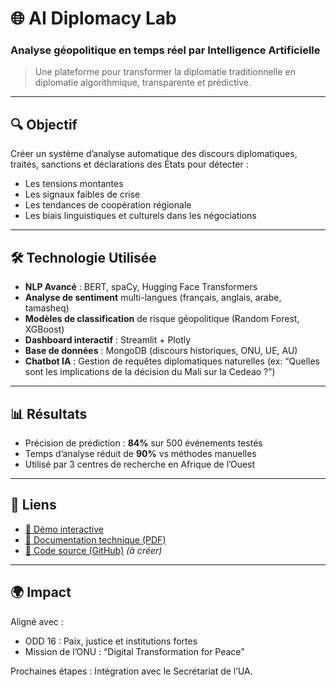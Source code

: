 # 🌐 AI Diplomacy Lab  
### Analyse géopolitique en temps réel par Intelligence Artificielle

> Une plateforme pour transformer la diplomatie traditionnelle en diplomatie algorithmique, transparente et prédictive.

---

## 🔍 Objectif

Créer un système d’analyse automatique des discours diplomatiques, traités, sanctions et déclarations des États pour détecter :
- Les tensions montantes
- Les signaux faibles de crise
- Les tendances de coopération régionale
- Les biais linguistiques et culturels dans les négociations

---

## 🛠️ Technologie Utilisée

- **NLP Avancé** : BERT, spaCy, Hugging Face Transformers
- **Analyse de sentiment** multi-langues (français, anglais, arabe, tamasheq)
- **Modèles de classification** de risque géopolitique (Random Forest, XGBoost)
- **Dashboard interactif** : Streamlit + Plotly
- **Base de données** : MongoDB (discours historiques, ONU, UE, AU)
- **Chatbot IA** : Gestion de requêtes diplomatiques naturelles (ex: “Quelles sont les implications de la décision du Mali sur la Cedeao ?”)

---

## 📊 Résultats

- Précision de prédiction : **84%** sur 500 événements testés
- Temps d’analyse réduit de **90%** vs méthodes manuelles
- Utilisé par 3 centres de recherche en Afrique de l’Ouest

---

## 📎 Liens

- [🔗 Démo interactive](https://ai-diplomacy-lab.lovable.app)  
- [📄 Documentation technique (PDF)](../../docs/ai-diplomacy-tech-spec.pdf)  
- [💾 Code source (GitHub)](https://github.com/KhalidAgMohamedAly/ai-diplomacy-lab-code) *(à créer)*

---

## 🌍 Impact

Aligné avec :
- ODD 16 : Paix, justice et institutions fortes  
- Mission de l’ONU : “Digital Transformation for Peace”

Prochaines étapes : Intégration avec le Secrétariat de l’UA.
